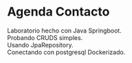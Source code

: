 # Agenda Contacto

Laboratorio hecho con Java Springboot. <br/>
Probando CRUDS simples. <br/>
Usando JpaRepository. <br/>
Conectando con postgresql Dockerizado.

